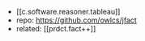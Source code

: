 
- [[c.software.reasoner.tableau]]
- repo: https://github.com/owlcs/jfact
- related: [[prdct.fact++]]